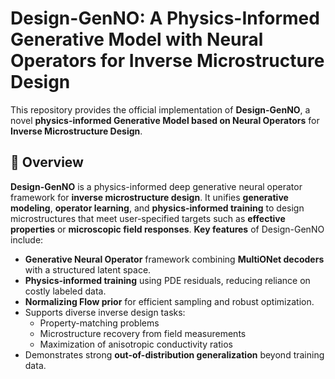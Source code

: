 # Design-GenNO: A Physics-Informed Generative Model with Neural Operators for Inverse Microstructure Design
This repository provides the official implementation of **Design-GenNO**, a novel **physics-informed Generative Model based on Neural Operators** for **Inverse Microstructure Design**.

## 🌟 Overview
**Design-GenNO** is a physics-informed deep generative neural operator framework for **inverse microstructure design**. It unifies **generative modeling**, **operator learning**, and **physics-informed training** to design microstructures that meet user-specified targets such as **effective properties** or **microscopic field responses**. **Key features** of Design-GenNO include:
- **Generative Neural Operator** framework combining **MultiONet decoders** with a structured latent space.  
- **Physics-informed training** using PDE residuals, reducing reliance on costly labeled data.  
- **Normalizing Flow prior** for efficient sampling and robust optimization.  
- Supports diverse inverse design tasks:  
  - Property-matching problems  
  - Microstructure recovery from field measurements  
  - Maximization of anisotropic conductivity ratios  
- Demonstrates strong **out-of-distribution generalization** beyond training data.  


